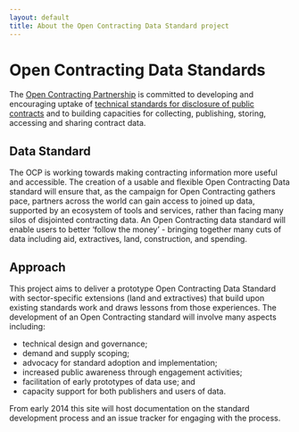```yaml
---
layout: default
title: About the Open Contracting Data Standard project
---
```


# Open Contracting Data Standards

The [Open Contracting Partnership](http://www.open-contracting.org/) is committed to developing and encouraging uptake of [technical standards for disclosure of public contracts](http://www.open-contracting.org/open_contracting_data_standards) and to building capacities for collecting, publishing, storing, accessing and sharing contract data.

## Data Standard
The OCP is working towards making contracting information more useful and accessible. The creation of a usable and flexible Open Contracting Data standard will ensure that, as the campaign for Open Contracting gathers pace, partners across the world can gain access to joined up data, supported by an ecosystem of tools and services, rather than facing many silos of disjointed contracting data. An Open Contracting data standard will enable users to better ‘follow the money’ - bringing together many cuts of data including aid, extractives, land, construction, and spending.

## Approach
This project aims to deliver a prototype Open Contracting Data Standard with sector-specific extensions (land and extractives) that build upon existing standards work and draws lessons from those experiences. The development of an Open Contracting standard will involve many aspects including:

* technical design and governance;
* demand and supply scoping;
* advocacy for standard adoption and implementation;
* increased public awareness through engagement activities;
* facilitation of early prototypes of data use; and
* capacity support for both publishers and users of data.

From early 2014 this site will host documentation on the standard development process and an issue tracker for engaging with the process.
